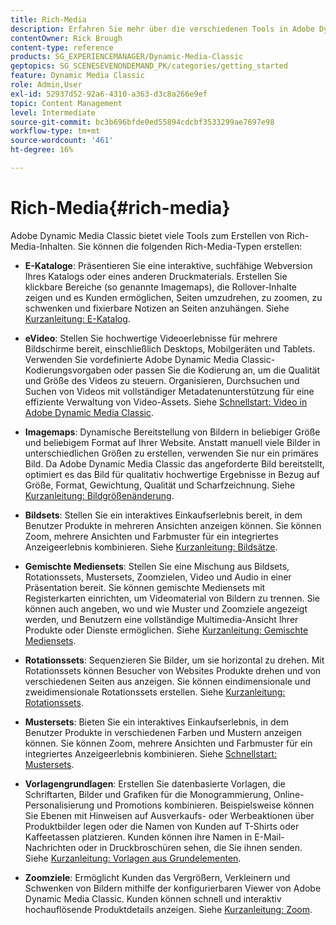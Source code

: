 ```yaml
---
title: Rich-Media
description: Erfahren Sie mehr über die verschiedenen Tools in Adobe Dynamic Media Classic, mit denen Sie Rich Media erstellen können.
contentOwner: Rick Brough
content-type: reference
products: SG_EXPERIENCEMANAGER/Dynamic-Media-Classic
geptopics: SG_SCENESEVENONDEMAND_PK/categories/getting_started
feature: Dynamic Media Classic
role: Admin,User
exl-id: 52937d52-92a6-4310-a363-d3c8a266e9ef
topic: Content Management
level: Intermediate
source-git-commit: bc3b696bfde0ed55894cdcbf3533299ae7697e98
workflow-type: tm+mt
source-wordcount: '461'
ht-degree: 16%

---
```


# Rich-Media{#rich-media}

Adobe Dynamic Media Classic bietet viele Tools zum Erstellen von Rich-Media-Inhalten. Sie können die folgenden Rich-Media-Typen erstellen:

* **E-Kataloge**: Präsentieren Sie eine interaktive, suchfähige Webversion Ihres Katalogs oder eines anderen Druckmaterials. Erstellen Sie klickbare Bereiche (so genannte Imagemaps), die Rollover-Inhalte zeigen und es Kunden ermöglichen, Seiten umzudrehen, zu zoomen, zu schwenken und fixierbare Notizen an Seiten anzuhängen.
Siehe [Kurzanleitung: E-Katalog](/help/using/quick-start-ecatalog.md).

* **eVideo**: Stellen Sie hochwertige Videoerlebnisse für mehrere Bildschirme bereit, einschließlich Desktops, Mobilgeräten und Tablets. Verwenden Sie vordefinierte Adobe Dynamic Media Classic-Kodierungsvorgaben oder passen Sie die Kodierung an, um die Qualität und Größe des Videos zu steuern. Organisieren, Durchsuchen und Suchen von Videos mit vollständiger Metadatenunterstützung für eine effiziente Verwaltung von Video-Assets.
Siehe [Schnellstart: Video in Adobe Dynamic Media Classic](/help/using/quick-start-video.md).

* **Imagemaps**: Dynamische Bereitstellung von Bildern in beliebiger Größe und beliebigem Format auf Ihrer Website. Anstatt manuell viele Bilder in unterschiedlichen Größen zu erstellen, verwenden Sie nur ein primäres Bild. Da Adobe Dynamic Media Classic das angeforderte Bild bereitstellt, optimiert es das Bild für qualitativ hochwertige Ergebnisse in Bezug auf Größe, Format, Gewichtung, Qualität und Scharfzeichnung.
Siehe [Kurzanleitung: Bildgrößenänderung](/help/using/quick-start-image-sizing.md).

* **Bildsets**: Stellen Sie ein interaktives Einkaufserlebnis bereit, in dem Benutzer Produkte in mehreren Ansichten anzeigen können. Sie können Zoom, mehrere Ansichten und Farbmuster für ein integriertes Anzeigeerlebnis kombinieren.
Siehe [Kurzanleitung: Bildsätze](/help/using/quick-start-image-sets.md).

* **Gemischte Mediensets**: Stellen Sie eine Mischung aus Bildsets, Rotationssets, Mustersets, Zoomzielen, Video und Audio in einer Präsentation bereit. Sie können gemischte Mediensets mit Registerkarten einrichten, um Videomaterial von Bildern zu trennen. Sie können auch angeben, wo und wie Muster und Zoomziele angezeigt werden, und Benutzern eine vollständige Multimedia-Ansicht Ihrer Produkte oder Dienste ermöglichen.
Siehe [Kurzanleitung: Gemischte Mediensets](/help/using/quick-start-mixed-media-sets.md).

* **Rotationssets**: Sequenzieren Sie Bilder, um sie horizontal zu drehen. Mit Rotationssets können Besucher von Websites Produkte drehen und von verschiedenen Seiten aus anzeigen. Sie können eindimensionale und zweidimensionale Rotationssets erstellen.
Siehe [Kurzanleitung: Rotationssets](/help/using/quick-start-spin-sets.md).

* **Mustersets**: Bieten Sie ein interaktives Einkaufserlebnis, in dem Benutzer Produkte in verschiedenen Farben und Mustern anzeigen können. Sie können Zoom, mehrere Ansichten und Farbmuster für ein integriertes Anzeigeerlebnis kombinieren.
Siehe [Schnellstart: Mustersets](/help/using/quick-start-swatch-sets.md).

* **Vorlagengrundlagen**: Erstellen Sie datenbasierte Vorlagen, die Schriftarten, Bilder und Grafiken für die Monogrammierung, Online-Personalisierung und Promotions kombinieren. Beispielsweise können Sie Ebenen mit Hinweisen auf Ausverkaufs- oder Werbeaktionen über Produktbilder legen oder die Namen von Kunden auf T-Shirts oder Kaffeetassen platzieren. Kunden können ihre Namen in E-Mail-Nachrichten oder in Druckbroschüren sehen, die Sie ihnen senden.
Siehe [Kurzanleitung: Vorlagen aus Grundelementen](/help/using/quick-start-template-basics.md).

* **Zoomziele**: Ermöglicht Kunden das Vergrößern, Verkleinern und Schwenken von Bildern mithilfe der konfigurierbaren Viewer von Adobe Dynamic Media Classic. Kunden können schnell und interaktiv hochauflösende Produktdetails anzeigen.
Siehe [Kurzanleitung: Zoom](/help/using/quick-start-zoom.md).
